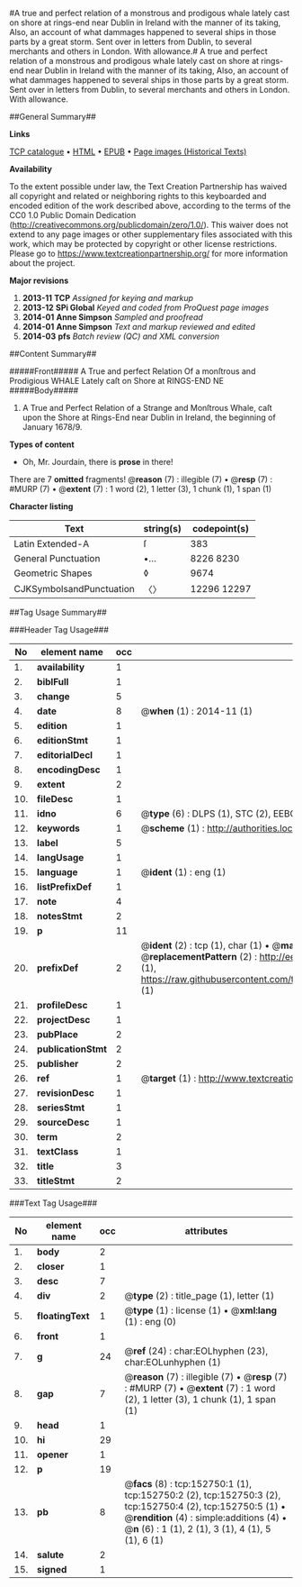 #A true and perfect relation of a monstrous and prodigous whale lately cast on shore at rings-end near Dublin in Ireland with the manner of its taking, Also, an account of what dammages happened to several ships in those parts by a great storm. Sent over in letters from Dublin, to several merchants and others in London. With allowance.#
A true and perfect relation of a monstrous and prodigous whale lately cast on shore at rings-end near Dublin in Ireland with the manner of its taking, Also, an account of what dammages happened to several ships in those parts by a great storm. Sent over in letters from Dublin, to several merchants and others in London. With allowance.

##General Summary##

**Links**

[TCP catalogue](http://www.ota.ox.ac.uk/tcp/)  • 
[HTML](http://tei.it.ox.ac.uk/tcp/Texts-HTML/free/A94/A94948.html)  • 
[EPUB](http://tei.it.ox.ac.uk/tcp/Texts-EPUB/free/A94/A94948.epub) • 
[Page images (Historical Texts)](https://historicaltexts.jisc.ac.uk/eebo-99895361e)

**Availability**

To the extent possible under law, the Text Creation Partnership has waived all copyright and related or neighboring rights to this keyboarded and encoded edition of the work described above, according to the terms of the CC0 1.0 Public Domain Dedication (http://creativecommons.org/publicdomain/zero/1.0/). This waiver does not extend to any page images or other supplementary files associated with this work, which may be protected by copyright or other license restrictions. Please go to https://www.textcreationpartnership.org/ for more information about the project.

**Major revisions**

1. __2013-11__ __TCP__ *Assigned for keying and markup*
1. __2013-12__ __SPi Global__ *Keyed and coded from ProQuest page images*
1. __2014-01__ __Anne Simpson__ *Sampled and proofread*
1. __2014-01__ __Anne Simpson__ *Text and markup reviewed and edited*
1. __2014-03__ __pfs__ *Batch review (QC) and XML conversion*

##Content Summary##

#####Front#####
A True and perfect Relation Of a monſtrous and Prodigious WHALE Lately caſt on Shore at RINGS-END NE
#####Body#####

1. A True and Perfect Relation of a Strange and Monſtrous Whale, caſt upon the Shore at Rings-End near Dublin in Ireland, the beginning of January 1678/9.

**Types of content**

  * Oh, Mr. Jourdain, there is **prose** in there!

There are 7 **omitted** fragments! 
 @__reason__ (7) : illegible (7)  •  @__resp__ (7) : #MURP (7)  •  @__extent__ (7) : 1 word (2), 1 letter (3), 1 chunk (1), 1 span (1)

**Character listing**


|Text|string(s)|codepoint(s)|
|---|---|---|
|Latin Extended-A|ſ|383|
|General Punctuation|•…|8226 8230|
|Geometric Shapes|◊|9674|
|CJKSymbolsandPunctuation|〈〉|12296 12297|

##Tag Usage Summary##

###Header Tag Usage###

|No|element name|occ|attributes|
|---|---|---|---|
|1.|__availability__|1||
|2.|__biblFull__|1||
|3.|__change__|5||
|4.|__date__|8| @__when__ (1) : 2014-11 (1)|
|5.|__edition__|1||
|6.|__editionStmt__|1||
|7.|__editorialDecl__|1||
|8.|__encodingDesc__|1||
|9.|__extent__|2||
|10.|__fileDesc__|1||
|11.|__idno__|6| @__type__ (6) : DLPS (1), STC (2), EEBO-CITATION (1), PROQUEST (1), VID (1)|
|12.|__keywords__|1| @__scheme__ (1) : http://authorities.loc.gov/ (1)|
|13.|__label__|5||
|14.|__langUsage__|1||
|15.|__language__|1| @__ident__ (1) : eng (1)|
|16.|__listPrefixDef__|1||
|17.|__note__|4||
|18.|__notesStmt__|2||
|19.|__p__|11||
|20.|__prefixDef__|2| @__ident__ (2) : tcp (1), char (1)  •  @__matchPattern__ (2) : ([0-9\-]+):([0-9IVX]+) (1), (.+) (1)  •  @__replacementPattern__ (2) : http://eebo.chadwyck.com/downloadtiff?vid=$1&page=$2 (1), https://raw.githubusercontent.com/textcreationpartnership/Texts/master/tcpchars.xml#$1 (1)|
|21.|__profileDesc__|1||
|22.|__projectDesc__|1||
|23.|__pubPlace__|2||
|24.|__publicationStmt__|2||
|25.|__publisher__|2||
|26.|__ref__|1| @__target__ (1) : http://www.textcreationpartnership.org/docs/. (1)|
|27.|__revisionDesc__|1||
|28.|__seriesStmt__|1||
|29.|__sourceDesc__|1||
|30.|__term__|2||
|31.|__textClass__|1||
|32.|__title__|3||
|33.|__titleStmt__|2||


###Text Tag Usage###

|No|element name|occ|attributes|
|---|---|---|---|
|1.|__body__|2||
|2.|__closer__|1||
|3.|__desc__|7||
|4.|__div__|2| @__type__ (2) : title_page (1), letter (1)|
|5.|__floatingText__|1| @__type__ (1) : license (1)  •  @__xml:lang__ (1) : eng (0)|
|6.|__front__|1||
|7.|__g__|24| @__ref__ (24) : char:EOLhyphen (23), char:EOLunhyphen (1)|
|8.|__gap__|7| @__reason__ (7) : illegible (7)  •  @__resp__ (7) : #MURP (7)  •  @__extent__ (7) : 1 word (2), 1 letter (3), 1 chunk (1), 1 span (1)|
|9.|__head__|1||
|10.|__hi__|29||
|11.|__opener__|1||
|12.|__p__|19||
|13.|__pb__|8| @__facs__ (8) : tcp:152750:1 (1), tcp:152750:2 (2), tcp:152750:3 (2), tcp:152750:4 (2), tcp:152750:5 (1)  •  @__rendition__ (4) : simple:additions (4)  •  @__n__ (6) : 1 (1), 2 (1), 3 (1), 4 (1), 5 (1), 6 (1)|
|14.|__salute__|2||
|15.|__signed__|1||
